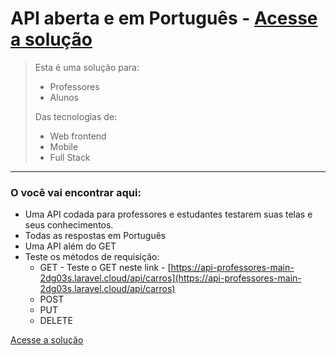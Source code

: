 # API aberta e em Português - [Acesse a solução](https://api-professores-main-2dg03s.laravel.cloud)
> Esta é uma solução para:
> - Professores
> - Alunos
>   
> Das tecnologias de:
> - Web frontend
> - Mobile
> - Full Stack
***
### O você vai encontrar aqui:
- Uma API codada para professores e estudantes testarem suas telas e seus conhecimentos.
- Todas as respostas em Português
- Uma API além do GET
- Teste os métodos de requisição:
  - GET - Teste o GET neste link - [https://api-professores-main-2dg03s.laravel.cloud/api/carros](https://api-professores-main-2dg03s.laravel.cloud/api/carros)
  - POST
  - PUT
  - DELETE


[Acesse a solução](https://api-professores-main-2dg03s.laravel.cloud)

